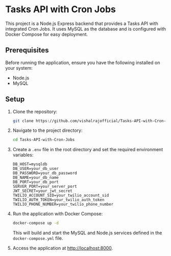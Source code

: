 # Tasks API with Cron Jobs

This project is a Node.js Express backend that provides a Tasks API with integrated Cron Jobs. It uses MySQL as the database and is configured with Docker Compose for easy deployment.

## Prerequisites

Before running the application, ensure you have the following installed on your system:

- Node.js
- MySQL

## Setup

1. Clone the repository:

   ```bash
   git clone https://github.com/vishalrajofficial/Tasks-API-with-Cron-Jobs.git
   ```

2. Navigate to the project directory:

   ```bash
   cd Tasks-API-with-Cron-Jobs
   ```

3. Create a `.env` file in the root directory and set the required environment variables:

   ```dotenv
   DB_HOST=mysqldb
   DB_USER=your_db_user
   DB_PASSWORD=your_db_password
   DB_NAME=your_db_name
   DB_PORT=your_db_port
   SERVER_PORT=your_server_port
   JWT_SECRET=your_jwt_secret
   TWILIO_ACCOUNT_SID=your_twilio_account_sid
   TWILIO_AUTH_TOKEN=your_twilio_auth_token
   TWILIO_PHONE_NUMBER=your_twilio_phone_number
   ```

4. Run the application with Docker Compose:

   ```bash
   docker-compose up -d
   ```

   This will build and start the MySQL and Node.js services defined in the `docker-compose.yml` file.

5. Access the application at [http://localhost:8000](http://localhost:8000).
